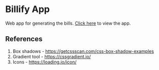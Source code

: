 # Billify App

Web app for generating the bills. [Click here](https://raksh-billify.vercel.app/) to view the app.


## References

1. Box shadows - https://getcssscan.com/css-box-shadow-examples
2. Gradient tool - https://cssgradient.io/
3. Icons - https://loading.io/icon/
